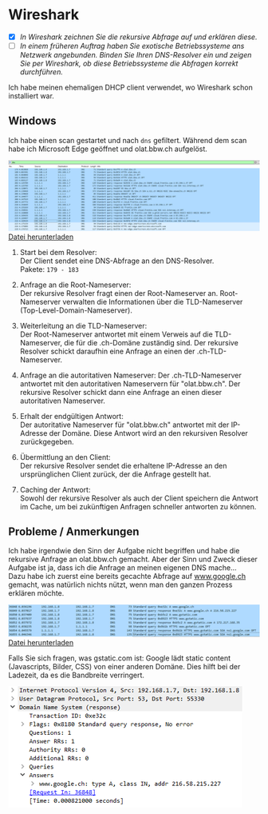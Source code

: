 # Wireshark
- [x] *In Wireshark zeichnen Sie die rekursive Abfrage auf und erklären diese.*
- [ ] *In einem früheren Auftrag haben Sie exotische Betriebssysteme ans Netzwerk angebunden. Binden Sie Ihren DNS-Resolver ein und zeigen Sie per Wireshark, ob diese Betriebssysteme die Abfragen korrekt durchführen.*

Ich habe meinen ehemaligen DHCP client verwendet, wo Wireshark schon installiert war.
## Windows
Ich habe einen scan gestartet und nach `dns` gefiltert. Während dem scan habe ich Microsoft Edge geöffnet und olat.bbw.ch aufgelöst.

![wireshark_3](images/wireshark_3.png)
[Datei herunterladen](../downloadable/olat_dns.pcapng)

1. Start bei dem Resolver:  
Der Client sendet eine DNS-Abfrage an den DNS-Resolver.  
Pakete: `179 - 183`

2. Anfrage an die Root-Nameserver:  
Der rekursive Resolver fragt einen der Root-Nameserver an. Root-Nameserver verwalten die Informationen über die TLD-Nameserver (Top-Level-Domain-Nameserver).

3. Weiterleitung an die TLD-Nameserver:  
Der Root-Nameserver antwortet mit einem Verweis auf die TLD-Nameserver, die für die .ch-Domäne zuständig sind. Der rekursive Resolver schickt daraufhin eine Anfrage an einen der .ch-TLD-Nameserver.

4. Anfrage an die autoritativen Nameserver:
Der .ch-TLD-Nameserver antwortet mit den autoritativen Nameservern für "olat.bbw.ch". Der rekursive Resolver schickt dann eine Anfrage an einen dieser autoritativen Nameserver.

5. Erhalt der endgültigen Antwort:  
Der autoritative Nameserver für "olat.bbw.ch" antwortet mit der IP-Adresse der Domäne. Diese Antwort wird an den rekursiven Resolver zurückgegeben.

6. Übermittlung an den Client:  
Der rekursive Resolver sendet die erhaltene IP-Adresse an den ursprünglichen Client zurück, der die Anfrage gestellt hat.

7. Caching der Antwort:  
Sowohl der rekursive Resolver als auch der Client speichern die Antwort im Cache, um bei zukünftigen Anfragen schneller antworten zu können.

## Probleme / Anmerkungen
Ich habe irgendwie den Sinn der Aufgabe nicht begriffen und habe die rekursive Anfrage an olat.bbw.ch gemacht. Aber der Sinn und Zweck dieser Aufgabe ist ja, dass ich die Anfrage an meinen eigenen DNS mache...  
Dazu habe ich zuerst eine bereits gecachte Abfrage auf www.google.ch gemacht, was natürlich nichts nützt, wenn man den ganzen Prozess erklären möchte.

![wireshark_1](images/wireshark_1.png)  
[Datei herunterladen](../downloadable/windows_dns.pcapng)

Falls Sie sich fragen, was gstatic.com ist: Google lädt static content (Javascripts, Bilder, CSS) von einer anderen Domäne. Dies hilft bei der Ladezeit, da es die Bandbreite verringert.

![wireshark_2](images/wireshark_2.png)
